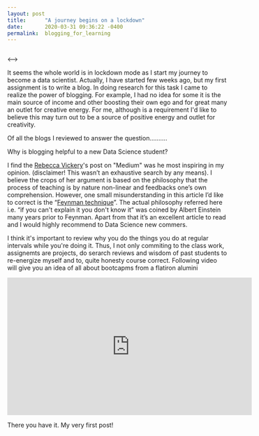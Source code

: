```yaml
---
layout: post
title:      "A journey begins on a lockdown"
date:       2020-03-31 09:36:22 -0400
permalink:  blogging_for_learning
---
```



<!--> <p><img alt="" src="//github.com/GitHub-ccd/dsc-mod-1-project-v2-1-onl01-dtsc-ft-030220/blob/master/DataScientiest.jpg" /></p>
<-->
It seems the whole world is in lockdown mode as I start my journey to become a data scientist. Actually, I have started few weeks ago, but my first assignment is to write a blog. In doing research for this task I came to realize the power of blogging. For example, I had no idea for some it is the main source of income and other boosting their own ego and for great many an outlet for creative energy. For me, although is a requirement I'd like to believe this may turn out to be a source of positive energy and outlet for creativity.


Of all the blogs I reviewed to answer the question……….

Why is blogging helpful to a new Data Science student? 

I find the [Rebecca Vickery](https://towardsdatascience.com/why-i-write-a-data-science-blog-7726c3c7d3d9)'s post on "Medium" was he most inspiring in my opinion. (disclaimer! This wasn’t an exhaustive search by any means). I believe the crops of her argument is based on the philosophy that the process of teaching is by nature non-linear and feedbacks one’s own comprehension. However, one small misunderstanding in this article I’d like to correct is the “[Feynman technique](https://medium.com/taking-note/learning-from-the-feynman-technique-5373014ad230)”. The actual philosophy referred here i.e. “if you can't explain it you don't know it” was coined by Albert Einstein many years prior to Feynman. Apart from that it’s an excellent article to read and I would highly recommend to Data Science new commers.

I think it's important to review why you do the things you do at regular intervals while you're doing it. Thus, I not only commiting to the class work, assignemts are projects, do serarch reviews and wisdom of past students to re-energize myself and to, quite honesty course correct. Following video will give you an idea of all about bootcapms from a flatiron alumini 
<iframe width="560" height="315" src="https://www.youtube.com/embed/JdIykKy0Vfo" frameborder="0" allow="accelerometer; autoplay; encrypted-media; gyroscope; picture-in-picture" allowfullscreen></iframe>



There you have it. My very first post!
